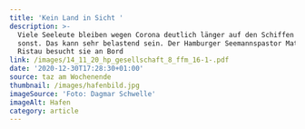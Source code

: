 ```yaml
---
title: 'Kein Land in Sicht '
description: >-
  Viele Seeleute bleiben wegen Corona deutlich länger auf den Schiffen als
  sonst. Das kann sehr belastend sein. Der Hamburger Seemannspastor Matthias
  Ristau besucht sie an Bord
link: /images/14_11_20_hp_gesellschaft_8_ffm_16-1-.pdf
date: '2020-12-30T17:28:30+01:00'
source: taz am Wochenende
thumbnail: /images/hafenbild.jpg
imageSource: 'Foto: Dagmar Schwelle'
imageAlt: Hafen
category: article
---
```


